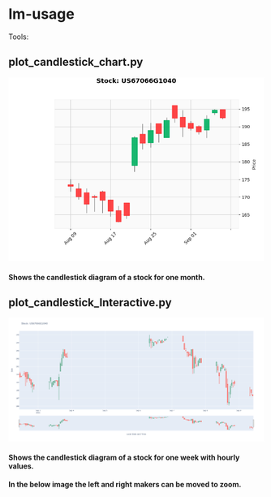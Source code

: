 # lm-usage
 Tools:

## plot_candlestick_chart.py
![Candlestick_example.png](Candlestick_example.png)
#### Shows the candlestick diagram of a stock for one month.


## plot_candlestick_Interactive.py
![Candlestick_interactive_example.png](Candlestick_interactive_example.png)
#### Shows the candlestick diagram of a stock for one week with hourly values.
#### In the below image the left and right makers can be moved to zoom.
